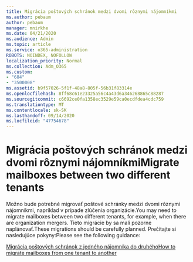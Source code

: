 ```yaml
---
title: Migrácia poštových schránok medzi dvomi rôznymi nájomníkmi
ms.author: pebaum
author: pebaum
manager: mnirkhe
ms.date: 04/21/2020
ms.audience: Admin
ms.topic: article
ms.service: o365-administration
ROBOTS: NOINDEX, NOFOLLOW
localization_priority: Normal
ms.collection: Adm_O365
ms.custom:
- "684"
- "3500008"
ms.assetid: b9f57026-5f1f-48a8-805f-56b31f83314e
ms.openlocfilehash: 8ff68c61e23325a56c4a43d6a346268865c88287
ms.sourcegitcommit: c6692ce0fa1358ec3529e59ca0ecdfdea4cdc759
ms.translationtype: MT
ms.contentlocale: sk-SK
ms.lasthandoff: 09/14/2020
ms.locfileid: "47754678"
---
```

# <a name="migrate-mailboxes-between-two-different-tenants"></a><span data-ttu-id="9320e-102">Migrácia poštových schránok medzi dvomi rôznymi nájomníkmi</span><span class="sxs-lookup"><span data-stu-id="9320e-102">Migrate mailboxes between two different tenants</span></span>

<span data-ttu-id="9320e-103">Možno bude potrebné migrovať poštové schránky medzi dvomi rôznymi nájomníkmi, napríklad v prípade zlúčenia organizácie.</span><span class="sxs-lookup"><span data-stu-id="9320e-103">You may need to migrate mailboxes between two different tenants, for example, when there are organization mergers.</span></span> <span data-ttu-id="9320e-104">Tieto migrácie by sa mali pozorne naplánovať.</span><span class="sxs-lookup"><span data-stu-id="9320e-104">These migrations should be carefully planned.</span></span> <span data-ttu-id="9320e-105">Prečítajte si nasledujúce pokyny:</span><span class="sxs-lookup"><span data-stu-id="9320e-105">Please see the following guidance:</span></span>
  
[<span data-ttu-id="9320e-106">Migrácia poštových schránok z jedného nájomníka do druhého</span><span class="sxs-lookup"><span data-stu-id="9320e-106">How to migrate mailboxes from one tenant to another</span></span>](https://docs.microsoft.com/Exchange/mailbox-migration/migrate-mailboxes-across-tenants)
  